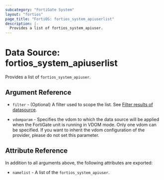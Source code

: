 ```yaml
---
subcategory: "FortiGate System"
layout: "fortios"
page_title: "FortiOS: fortios_system_apiuserlist"
description: |-
  Provides a list of fortios_system_apiuser.
---
```


# Data Source: fortios_system_apiuserlist
Provides a list of `fortios_system_apiuser`.

## Argument Reference

* `filter` - (Optional) A filter used to scope the list. See [Filter results of datasource](https://registry.terraform.io/providers/poroping/fortios/latest/docs/guides/fgt_filter).

* `vdomparam` - Specifies the vdom to which the data source will be applied when the FortiGate unit is running in VDOM mode. Only one vdom can be specified. If you want to inherit the vdom configuration of the provider, please do not set this parameter.

## Attribute Reference

In addition to all arguments above, the following attributes are exported:

* `namelist` -  A list of the `fortios_system_apiuser`.
